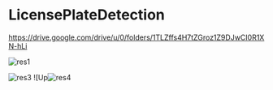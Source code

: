 # LicensePlateDetection

https://drive.google.com/drive/u/0/folders/1TLZffs4H7tZGroz1Z9DJwCI0R1XN-hLi


![res1](https://user-images.githubusercontent.com/73878161/234128669-cee3092c-8657-4798-a80a-84409e0b9085.png)

![res3](https://user-images.githubusercontent.com/73878161/234128689-b8ff01eb-6f42-4f24-b01e-4e72774e405e.png)
![Up![res4](https://user-images.githubusercontent.com/73878161/234128702-7439e357-b041-47e5-be86-ebe3b2a6b3a5.png)
